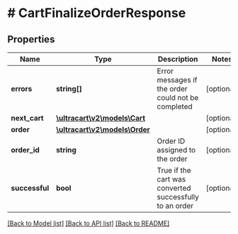 # # CartFinalizeOrderResponse

## Properties

Name | Type | Description | Notes
------------ | ------------- | ------------- | -------------
**errors** | **string[]** | Error messages if the order could not be completed | [optional]
**next_cart** | [**\ultracart\v2\models\Cart**](Cart.md) |  | [optional]
**order** | [**\ultracart\v2\models\Order**](Order.md) |  | [optional]
**order_id** | **string** | Order ID assigned to the order | [optional]
**successful** | **bool** | True if the cart was converted successfully to an order | [optional]

[[Back to Model list]](../../README.md#models) [[Back to API list]](../../README.md#endpoints) [[Back to README]](../../README.md)
